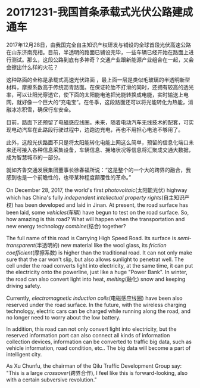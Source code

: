 # 20171231-我国首条承载式光伏公路建成通车
  2017年12月28日，由我国完全自主知识产权研发与铺设的全球首段光伏高速公路在山东济南亮相。目前，半透明的路面已铺设完毕，一些车辆已经开始在路面上进行测试。那么，这段公路到底有多神奇？交通产业跟新能源产业组合在一起，又会会擦出什么样的火花？

  这种路面的全称是承载式高速光伏路面 ，最上面一层是类似毛玻璃的半透明新型材料，摩擦系数高于传统沥青路面。在保证轮胎不打滑的同时，还拥有较高的透光率，可以让阳光穿透它，使下面的太阳能电池把光能转换成电能，实时输送上电网，就好像一个巨大的“充电宝”。在冬季，这段路面还可以将光能转化为热能，消融冰冻积雪，确保行车安全。

  目前，路面下还预留了电磁感应线圈。未来，随着电动汽车无线技术的配套，可实现电动汽车在此路段行驶过程中，边跑边充电，再也不用担心电池不够用了。 

  此外，这段光伏路面不只是将太阳能转化电能上网这么简单，预留的信息化端口未来还可接入各种信息采集设备，车辆信息、拥堵状况等信息将汇聚成交通大数据，成为智慧城市的一部分。

  就如齐鲁交通发展集团董事长徐春福所说：“这是整个的一个大的跨界的融合，我感到也是一个前瞻性的，也带某种程度颠覆性的革命。”

On December 28, 2017, the world's first _photovoltaic_(太阳能光伏) highway which has China's fully _independent intellectual property rights_(自主知识产权) has been developed and laid in Jinan. At present, the road surface has been laid, some _vehicles_(车辆) have begun to test on the road surface. So, how amazing is this road? What will happen when the transportation and new energy technology _combine_(结合) together?

The full name of this road is Carrying High Speed Road. Its surface is _semi-transparent_(半透明的) new material like the wool glass, its _friction coefficient_(摩擦系数) is higher than the traditional road. It can not only make sure that the car won't slip, but also allows sunlight to penetrat well. The cell under the road converts light into electricity, at the same time, it can put the electricity onto the powerline, just like a huge "Power Bank". In winter, the road can also convert light into heat, _melting_(融化) snow and keeping driving safety. 

Currently, _electromagnetic induction coils_(电磁感应线圈) have been also reserved under the road surface. In the future, with the wireless charging technology, electric cars can be charged while running along the road, and no longer need to worry about the low battery. 

In addition, this road can not only convert light into electricity, but the reserved information port can also connect all kinds of information collection devices, information can be converted to traffic big data, such as vehicle information, road condition, etc.. The big data will become a part of intelligent city. 

As Xu Chunfu, the chairman of the Qilu Traffic Development Group say: "This is a large _crossover_(跨界合作), I feel like this is forward-looking, also with a certain subversive revolution."
